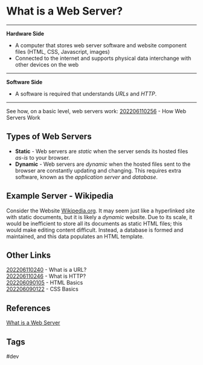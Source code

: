 # What is a Web Server?
---
**Hardware Side**
* A computer that stores web server software and website component files (HTML, CSS, Javascript, images)  
* Connected to the internet and supports physical data interchange with other devices on the web  
---
**Software Side**
* A software is required that understands *URLs* and *HTTP*.  
---
See how, on a basic level, web servers work: [202206110256](../202206110256) - How Web Servers Work

## Types of Web Servers
* **Static** - Web servers are *static* when the server sends its hosted files *as-is* to your browser.  
* **Dynamic** - Web servers are *dynamic* when the hosted files sent to the browser are constantly updating and changing. This requires extra software, known as the *application server* and *database*.  

## Example Server - Wikipedia
Consider the Website [Wikipedia.org](https://www.wikipedia.org/). It may seem just like a hyperlinked site with static documents, but it is likely a *dynamic* website. Due to its scale, it would be inefficient to store all its documents as static HTML files; this would make editing content difficult. Instead, a database is formed and maintained, and this data populates an HTML template.  


## Other Links
[202206110240](../202206110240) - What is a URL?  
[202206110246](../202206110246) - What is HTTP?  
[202206090105](../202206090105) - HTML Basics  
[202206090122](../202206090122) - CSS Basics  

## References
[What is a Web Server](https://developer.mozilla.org/en-US/docs/Learn/Common_questions/What_is_a_web_server)  

## Tags
#dev
